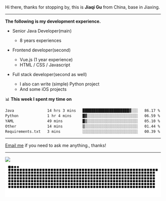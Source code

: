 Hi there, thanks for stopping by, this is **Jiaqi Gu** from China, base in Jiaxing.

---

**The following is my development experience.**

- Senior Java Developer(main)
  - 8 years experiences

- Frontend developer(second)
  - Vue.js (1 year experience)
  - HTML / CSS / Javascript
  
- Full stack developer(second as well)
  - I also can write (simple) Python project
  - And some iOS projects

📊 **This week I spent my time on**
<!--START_SECTION:waka-->

```txt
Java               14 hrs 3 mins   █████████████████████▓░░░   86.17 %
Python             1 hr 4 mins     █▓░░░░░░░░░░░░░░░░░░░░░░░   06.59 %
YAML               49 mins         █▒░░░░░░░░░░░░░░░░░░░░░░░   05.10 %
Other              14 mins         ▒░░░░░░░░░░░░░░░░░░░░░░░░   01.44 %
Requirements.txt   3 mins          ░░░░░░░░░░░░░░░░░░░░░░░░░   00.39 %
```

<!--END_SECTION:waka-->

---

[Email me](mailto:htk2klwgr@mozmail.com?subject=Hiring_from_GitHub) if you need to ask me anything., thanks!

---

![]( https://visitor-badge.glitch.me/badge?page_id=githubgujiaqi)
![]( https://github.com/droid-Q/droid-Q/raw/output/github-contribution-grid-snake.svg#gh-dark-mode-only)
